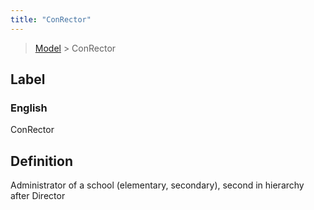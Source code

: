 ```yaml
---
title: "ConRector"
---
```


> [Model](./../) > ConRector

## Label

### English
ConRector


## Definition
Administrator of a school (elementary, secondary), second in hierarchy after Director 


    
